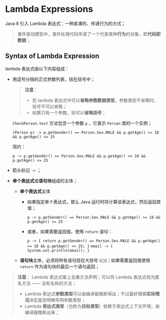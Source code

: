 # Lambda Expressions

Java 8 引入 Lambda 表达式：一种紧凑的、传递行为的方式；

> 事件驱动模型中，事件处理代码传递了一个代表某种**行为**的对象，即**代码即数据**；

## Syntax of Lambda Expression

lambda 表达式由以下内容组成：
* 用逗号分隔的正式参数列表，括在括号中；

    > **注意**：
    > 
    > * 在 lambda 表达式中可以**省略参数数据类型**，参数类型不省略时，括号不可以省略；
    > * 如果只有一个参数，则可以**省略括号**；

    `CheckPerson.test` 方法包含一个参数 `p` ，它表示 `Person` 类的一个实例；

    `(Person p) -> p.getGender() == Person.Sex.MALE && p.getAge() >= 18 && p.getAge() <= 25`

    简约：

    `p -> p.getGender() == Person.Sex.MALE && p.getAge() >= 18 && p.getAge() <= 25`

* 箭头标记 `->` ；

* **单个表达式**或**语句块**组成的主体；

    * **单个表达式**主体
     
        * 如果指定单个表达式，那么 Java 运行时将计算该表达式，然后返回其值；
     
            `p -> p.getGender() == Person.Sex.MALE && p.getAge() >= 18 && p.getAge() <= 25`
     
        * 或者，如果需要返回值，使用 `return` 语句：
     
            `p -> { return p.getGender() == Person.Sex.MALE && p.getAge() >= 18 && p.getAge() <= 25; }`
            `email -> { System.out.println(email); }`

    * **语句块**主体，必须将所有语句括在大括号 (`{}`)；如果需要返回值使用 `return` 作为语句块的最后一个语句返回；

> **注意**：
> Lambda 表达式看上去像方法声明；可以将 Lambda 表达式视为匿名方法 —— 没有名称的方法；


> * Lambda 表达式**参数类型**可以由编译器推断得出；不过最好根据**实际情况**决定是否明确写明参数类型；
> * Lambda **表达式类型**（也称为**目标类型**）依赖于表达式上下文环境，由编译器推断出来；
